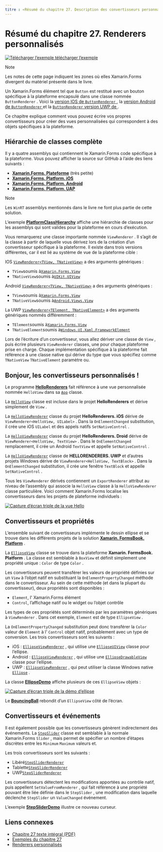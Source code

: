 ```yaml
---
titre : «Résumé du chapitre 27. Description des convertisseurs personnalisés : «création d’Mobile Apps avec Xamarin.Forms : Résumé du chapitre 27. Convertisseurs personnalisés "ms. Prod : xamarin ms. Technology : xamarin-Forms ms. AssetID : 49961953-9336-4FD4-A42F-6D9B05FF52E7 auteur : davidbritch ms. Author : dabritch ms. Date : 07/18/2018 No-Loc : [ Xamarin.Forms , Xamarin.Essentials ]
---
```


# <a name="summary-of-chapter-27-custom-renderers"></a>Résumé du chapitre 27. Renderers personnalisés

[![Télécharger ](~/media/shared/download.png) l’exemple télécharger l’exemple](https://github.com/xamarin/xamarin-forms-book-samples/tree/master/Chapter27)

> [!NOTE] 
> Les notes de cette page indiquent les zones où elles Xamarin.Forms divergent du matériel présenté dans le livre.

Un Xamarin.Forms élément tel que `Button` est restitué avec un bouton spécifique à la plateforme encapsulé dans une classe nommée `ButtonRenderer` .  Voici la [version IOS de `ButtonRenderer` ](https://github.com/xamarin/Xamarin.Forms/blob/master/Xamarin.Forms.Platform.iOS/Renderers/ButtonRenderer.cs), la [version Android de `ButtonRenderer` ](https://github.com/xamarin/Xamarin.Forms/blob/master/Xamarin.Forms.Platform.Android/Renderers/ButtonRenderer.cs)et la [ `ButtonRenderer` version UWP de ](https://github.com/xamarin/Xamarin.Forms/blob/master/Xamarin.Forms.Platform.UAP/ButtonRenderer.cs).

Ce chapitre explique comment vous pouvez écrire vos propres convertisseurs pour créer des vues personnalisées qui correspondent à des objets spécifiques à la plateforme.

## <a name="the-complete-class-hierarchy"></a>Hiérarchie de classes complète

Il y a quatre assemblys qui contiennent le Xamarin.Forms code spécifique à la plateforme.
Vous pouvez afficher la source sur GitHub à l’aide des liens suivants :

- [**Xamarin.Forms. Plateforme**](https://github.com/xamarin/Xamarin.Forms/tree/master/Xamarin.Forms.Platform) (très petite)
- [**Xamarin.Forms. Platform. iOS**](https://github.com/xamarin/Xamarin.Forms/tree/master/Xamarin.Forms.Platform.iOS)
- [**Xamarin.Forms. Platform. Android**](https://github.com/xamarin/Xamarin.Forms/tree/master/Xamarin.Forms.Platform.Android)
- [**Xamarin.Forms. Platform. UAP**](https://github.com/xamarin/Xamarin.Forms/tree/master/Xamarin.Forms.Platform.UAP)

> [!NOTE]
> Les `WinRT` assemblys mentionnés dans le livre ne font plus partie de cette solution. 

L’exemple [**PlatformClassHierarchy**](https://github.com/xamarin/xamarin-forms-book-samples/tree/master/Chapter27/PlatformClassHierarchy) affiche une hiérarchie de classes pour les assemblys qui sont valides pour la plateforme en cours d’exécution.

Vous remarquerez une classe importante nommée `ViewRenderer` . Il s’agit de la classe à partir de laquelle vous dérivez lors de la création d’un convertisseur spécifique à la plateforme. Il existe dans trois versions différentes, car il est lié au système de vue de la plateforme cible :

IOS [`ViewRenderer<TView, TNativeView>`](https://github.com/xamarin/Xamarin.Forms/blob/master/Xamarin.Forms.Platform.iOS/ViewRenderer.cs#L25) a des arguments génériques :

- `TView`soumis à[`Xamarin.Forms.View`](xref:Xamarin.Forms.View)
- `TNativeView`soumis à[`UIKit.UIView`](xref:UIKit.UIView)

Android [`ViewRenderer<TView, TNativeView>`](https://github.com/xamarin/Xamarin.Forms/blob/master/Xamarin.Forms.Platform.Android/ViewRenderer.cs#L17) a des arguments génériques :

- `TView`soumis à[`Xamarin.Forms.View`](xref:Xamarin.Forms.View)
- `TNativeView`soumis à[`Android.Views.View`](xref:Android.Views.View)

La UWP [`ViewRenderer<TElement, TNativeElement>`](https://github.com/xamarin/Xamarin.Forms/blob/master/Xamarin.Forms.Platform.UAP/ViewRenderer.cs#L6) a des arguments génériques nommés différemment :

- `TElement`soumis à[`Xamarin.Forms.View`](xref:Xamarin.Forms.View)
- `TNativeElement`soumis à[`Windows.UI.Xaml.FrameworkElement`](/uwp/api/Windows.UI.Xaml.FrameworkElement)

Lors de l’écriture d’un convertisseur, vous allez dériver une classe de `View` , puis écrire plusieurs `ViewRenderer` classes, une pour chaque plateforme prise en charge. Chaque implémentation spécifique à la plateforme fait référence à une classe native qui dérive du type que vous spécifiez comme `TNativeView` `TNativeElement` paramètre ou.

## <a name="hello-custom-renderers"></a>Bonjour, les convertisseurs personnalisés !

Le programme [**HelloRenderers**](https://github.com/xamarin/xamarin-forms-book-samples/tree/master/Chapter27/HelloRenderers) fait référence à une vue personnalisée nommée `HelloView` dans sa [`App`](https://github.com/xamarin/xamarin-forms-book-samples/blob/master/Chapter27/HelloRenderers/HelloRenderers/HelloRenderers/App.cs) classe.

La [`HelloView`](https://github.com/xamarin/xamarin-forms-book-samples/blob/master/Chapter27/HelloRenderers/HelloRenderers/HelloRenderers/HelloView.cs) classe est incluse dans le projet **HelloRenderers** et dérive simplement de `View` .

La [`HelloViewRenderer`](https://github.com/xamarin/xamarin-forms-book-samples/blob/master/Chapter27/HelloRenderers/HelloRenderers/HelloRenderers.iOS/HelloViewRenderer.cs) classe du projet **HelloRenderers. iOS** dérive de `ViewRenderer<HelloView, UILabel>` . Dans la `OnElementChanged` substitution, il crée une iOS `UILabel` et des appels natifs `SetNativeControl` .

La [`HelloViewRenderer`](https://github.com/xamarin/xamarin-forms-book-samples/blob/master/Chapter27/HelloRenderers/HelloRenderers/HelloRenderers.Droid/HelloViewRenderer.cs) classe du projet **HelloRenderers. Droid** dérive de `ViewRenderer<HelloView, TextView>` . Dans le `OnElementChanged` remplacement, il crée un Android `TextView` et appelle `SetNativeControl` .

La [`HelloViewRenderer`](https://github.com/xamarin/xamarin-forms-book-samples/blob/master/Chapter27/HelloRenderers/HelloRenderers/HelloRenderers.UWP/HelloViewRenderer.cs) classe de **HELLORENDERERS. UWP** et d’autres projets Windows dérive de `ViewRenderer<HelloView, TextBlock>` . Dans la `OnElementChanged` substitution, il crée une fenêtre `TextBlock` et appelle `SetNativeControl` .

Tous les `ViewRenderer` dérivés contiennent un `ExportRenderer` attribut au niveau de l’assembly qui associe la `HelloView` classe à la `HelloViewRenderer` classe particulière. Voici comment Xamarin.Forms localise les convertisseurs dans les projets de plateforme individuels :

[![Capture d’écran triple de la vue Hello](images/ch27fg02-small.png "Renderers personnalisés")](images/ch27fg02-large.png#lightbox "Renderers personnalisés")

## <a name="renderers-and-properties"></a>Convertisseurs et propriétés

L’ensemble suivant de convertisseurs implémente le dessin ellipse et se trouve dans les différents projets de la solution [**Xamarin. FormsBook. Platform**](https://github.com/xamarin/xamarin-forms-book-samples/tree/master/Libraries/Xamarin.FormsBook.Platform) .

La [`EllipseView`](https://github.com/xamarin/xamarin-forms-book-samples/blob/master/Libraries/Xamarin.FormsBook.Platform/Xamarin.FormsBook.Platform/EllipseView.cs) classe se trouve dans la plateforme **Xamarin. FormsBook. Platform** . La classe est semblable à `BoxView` et définit simplement une propriété unique : `Color` de type `Color` .

Les convertisseurs peuvent transférer les valeurs de propriété définies sur un `View` à l’objet natif en substituant la `OnElementPropertyChanged` méthode dans le convertisseur. Au sein de cette méthode (et dans la plupart du convertisseur), deux propriétés sont disponibles :

- `Element`, l' Xamarin.Forms élément
- `Control`, l’affichage natif ou le widget ou l’objet contrôle

Les types de ces propriétés sont déterminés par les paramètres génériques à `ViewRenderer` . Dans cet exemple, `Element` est de type `EllipseView` .

La `OnElementPropertyChanged` substitution peut donc transférer la `Color` valeur de `Element` à l' `Control` objet natif, probablement avec un type de conversion. Les trois convertisseurs sont les suivants :

- iOS : [`EllipseViewRenderer`](https://github.com/xamarin/xamarin-forms-book-samples/blob/master/Libraries/Xamarin.FormsBook.Platform/Xamarin.FormsBook.Platform.iOS/EllipseViewRenderer.cs) , qui utilise une [`EllipseUIView`](https://github.com/xamarin/xamarin-forms-book-samples/blob/master/Libraries/Xamarin.FormsBook.Platform/Xamarin.FormsBook.Platform.iOS/EllipseUIView.cs) classe pour l’ellipse.
- Android : [`EllipseViewRenderer`](https://github.com/xamarin/xamarin-forms-book-samples/blob/master/Libraries/Xamarin.FormsBook.Platform/Xamarin.FormsBook.Platform.Android/EllipseViewRenderer.cs) , qui utilise une [`EllipseDrawableView`](https://github.com/xamarin/xamarin-forms-book-samples/blob/master/Libraries/Xamarin.FormsBook.Platform/Xamarin.FormsBook.Platform.Android/EllipseDrawableView.cs) classe pour l’ellipse.
- UWP : [`EllipseViewRenderer`](https://github.com/xamarin/xamarin-forms-book-samples/blob/master/Libraries/Xamarin.FormsBook.Platform/Xamarin.FormsBook.Platform.WinRT/EllipseViewRenderer.cs) , qui peut utiliser la classe Windows native [`Ellipse`](/uwp/api/Windows.UI.Xaml.Shapes.Ellipse) .

La classe [**EllipseDemo**](https://github.com/xamarin/xamarin-forms-book-samples/tree/master/Chapter27/EllipseDemo) affiche plusieurs de ces `EllipseView` objets :

[![Capture d’écran triple de la démo d’ellipse](images/ch27fg03-small.png "Convertisseurs personnalisés EllipseView")](images/ch27fg03-large.png#lightbox "Convertisseurs personnalisés EllipseView")

Le [**BouncingBall**](https://github.com/xamarin/xamarin-forms-book-samples/tree/master/Chapter27/BouncingBall) rebondit d’un `EllipseView` côté de l’écran.

## <a name="renderers-and-events"></a>Convertisseurs et événements

Il est également possible que les convertisseurs génèrent indirectement des événements. La [`StepSlider`](https://github.com/xamarin/xamarin-forms-book-samples/blob/master/Libraries/Xamarin.FormsBook.Platform/Xamarin.FormsBook.Platform/StepSlider.cs) classe est semblable à la normale Xamarin.Forms `Slider` , mais permet de spécifier un nombre d’étapes discrètes entre les `Minimum` `Maximum` valeurs et.

Les trois convertisseurs sont les suivants :

- Libéré[`StepSliderRenderer`](https://github.com/xamarin/xamarin-forms-book-samples/blob/master/Libraries/Xamarin.FormsBook.Platform/Xamarin.FormsBook.Platform.iOS/StepSliderRenderer.cs)
- Tablette[`StepSliderRenderer`](https://github.com/xamarin/xamarin-forms-book-samples/blob/master/Libraries/Xamarin.FormsBook.Platform/Xamarin.FormsBook.Platform.Android/StepSliderRenderer.cs)
- UWP[`StepSliderRenderer`](https://github.com/xamarin/xamarin-forms-book-samples/blob/master/Libraries/Xamarin.FormsBook.Platform/Xamarin.FormsBook.Platform.WinRT/StepSliderRenderer.cs)

Les convertisseurs détectent les modifications apportées au contrôle natif, puis appellent `SetValueFromRenderer` , qui fait référence à une propriété pouvant être liée définie dans le `StepSlider` , une modification dans laquelle déclenche `StepSlider` un `ValueChanged` événement.

L’exemple [**StepSliderDemo**](https://github.com/xamarin/xamarin-forms-book-samples/tree/master/Chapter27/StepSliderDemo) illustre ce nouveau curseur.

## <a name="related-links"></a>Liens connexes

- [Chapitre 27 texte intégral (PDF)](https://download.xamarin.com/developer/xamarin-forms-book/XamarinFormsBook-Ch27-Apr2016.pdf)
- [Exemples du chapitre 27](https://github.com/xamarin/xamarin-forms-book-samples/tree/master/Chapter27)
- [Renderers personnalisés](~/xamarin-forms/app-fundamentals/custom-renderer/index.md)
